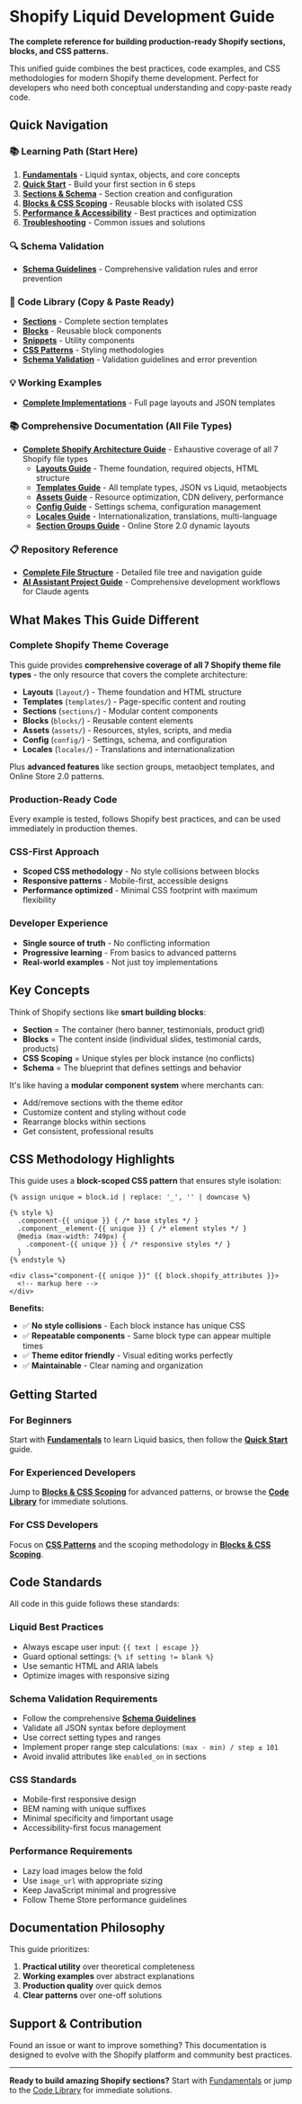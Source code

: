 # Shopify Liquid Development Guide

**The complete reference for building production-ready Shopify sections, blocks, and CSS patterns.**

This unified guide combines the best practices, code examples, and CSS methodologies for modern Shopify theme development. Perfect for developers who need both conceptual understanding and copy-paste ready code.

## Quick Navigation

### 📚 Learning Path (Start Here)
1. **[Fundamentals](./01-fundamentals.md)** - Liquid syntax, objects, and core concepts
2. **[Quick Start](./02-quick-start.md)** - Build your first section in 6 steps
3. **[Sections & Schema](./03-sections-and-schema.md)** - Section creation and configuration
4. **[Blocks & CSS Scoping](./04-blocks-and-css-scoping.md)** - Reusable blocks with isolated CSS
5. **[Performance & Accessibility](./05-performance-and-accessibility.md)** - Best practices and optimization
6. **[Troubleshooting](./06-troubleshooting.md)** - Common issues and solutions

### 🔍 Schema Validation
- **[Schema Guidelines](./schema-validation/schema-guidelines.md)** - Comprehensive validation rules and error prevention

### 🔧 Code Library (Copy & Paste Ready)
- **[Sections](./code-library/sections/)** - Complete section templates
- **[Blocks](./code-library/blocks/)** - Reusable block components
- **[Snippets](./code-library/snippets/)** - Utility components
- **[CSS Patterns](./code-library/css-patterns/)** - Styling methodologies
- **[Schema Validation](./schema-validation/)** - Validation guidelines and error prevention

### 💡 Working Examples
- **[Complete Implementations](./examples/)** - Full page layouts and JSON templates

### 📚 Comprehensive Documentation (All File Types)
- **[Complete Shopify Architecture Guide](./docs/)** - Exhaustive coverage of all 7 Shopify file types
  - **[Layouts Guide](./docs/layouts/)** - Theme foundation, required objects, HTML structure
  - **[Templates Guide](./docs/templates/)** - All template types, JSON vs Liquid, metaobjects
  - **[Assets Guide](./docs/assets/)** - Resource optimization, CDN delivery, performance
  - **[Config Guide](./docs/config/)** - Settings schema, configuration management
  - **[Locales Guide](./docs/locales/)** - Internationalization, translations, multi-language
  - **[Section Groups Guide](./docs/section-groups/)** - Online Store 2.0 dynamic layouts

### 📋 Repository Reference
- **[Complete File Structure](../STRUCTURE.md)** - Detailed file tree and navigation guide
- **[AI Assistant Project Guide](../.claude/project-guide.md)** - Comprehensive development workflows for Claude agents

## What Makes This Guide Different

### Complete Shopify Theme Coverage
This guide provides **comprehensive coverage of all 7 Shopify theme file types** - the only resource that covers the complete architecture:

- **Layouts** (`layout/`) - Theme foundation and HTML structure
- **Templates** (`templates/`) - Page-specific content and routing
- **Sections** (`sections/`) - Modular content components
- **Blocks** (`blocks/`) - Reusable content elements
- **Assets** (`assets/`) - Resources, styles, scripts, and media
- **Config** (`config/`) - Settings, schema, and configuration
- **Locales** (`locales/`) - Translations and internationalization

Plus **advanced features** like section groups, metaobject templates, and Online Store 2.0 patterns.

### Production-Ready Code
Every example is tested, follows Shopify best practices, and can be used immediately in production themes.

### CSS-First Approach
- **Scoped CSS methodology** - No style collisions between blocks
- **Responsive patterns** - Mobile-first, accessible designs
- **Performance optimized** - Minimal CSS footprint with maximum flexibility

### Developer Experience
- **Single source of truth** - No conflicting information
- **Progressive learning** - From basics to advanced patterns
- **Real-world examples** - Not just toy implementations

## Key Concepts

Think of Shopify sections like **smart building blocks**:

- **Section** = The container (hero banner, testimonials, product grid)
- **Blocks** = The content inside (individual slides, testimonial cards, products)
- **CSS Scoping** = Unique styles per block instance (no conflicts)
- **Schema** = The blueprint that defines settings and behavior

It's like having a **modular component system** where merchants can:
- Add/remove sections with the theme editor
- Customize content and styling without code
- Rearrange blocks within sections
- Get consistent, professional results

## CSS Methodology Highlights

This guide uses a **block-scoped CSS pattern** that ensures style isolation:

```liquid
{% assign unique = block.id | replace: '_', '' | downcase %}

{% style %}
  .component-{{ unique }} { /* base styles */ }
  .component__element-{{ unique }} { /* element styles */ }
  @media (max-width: 749px) {
    .component-{{ unique }} { /* responsive styles */ }
  }
{% endstyle %}

<div class="component-{{ unique }}" {{ block.shopify_attributes }}>
  <!-- markup here -->
</div>
```

**Benefits:**
- ✅ **No style collisions** - Each block instance has unique CSS
- ✅ **Repeatable components** - Same block type can appear multiple times
- ✅ **Theme editor friendly** - Visual editing works perfectly
- ✅ **Maintainable** - Clear naming and organization

## Getting Started

### For Beginners
Start with **[Fundamentals](./01-fundamentals.md)** to learn Liquid basics, then follow the **[Quick Start](./02-quick-start.md)** guide.

### For Experienced Developers
Jump to **[Blocks & CSS Scoping](./04-blocks-and-css-scoping.md)** for advanced patterns, or browse the **[Code Library](./code-library/)** for immediate solutions.

### For CSS Developers
Focus on **[CSS Patterns](./code-library/css-patterns/)** and the scoping methodology in **[Blocks & CSS Scoping](./04-blocks-and-css-scoping.md)**.

## Code Standards

All code in this guide follows these standards:

### Liquid Best Practices
- Always escape user input: `{{ text | escape }}`
- Guard optional settings: `{% if setting != blank %}`
- Use semantic HTML and ARIA labels
- Optimize images with responsive sizing

### Schema Validation Requirements
- Follow the comprehensive **[Schema Guidelines](./schema-validation/schema-guidelines.md)**
- Validate all JSON syntax before deployment
- Use correct setting types and ranges
- Implement proper range step calculations: `(max - min) / step ≤ 101`
- Avoid invalid attributes like `enabled_on` in sections

### CSS Standards
- Mobile-first responsive design
- BEM naming with unique suffixes
- Minimal specificity and !important usage
- Accessibility-first focus management

### Performance Requirements
- Lazy load images below the fold
- Use `image_url` with appropriate sizing
- Keep JavaScript minimal and progressive
- Follow Theme Store performance guidelines

## Documentation Philosophy

This guide prioritizes:
1. **Practical utility** over theoretical completeness
2. **Working examples** over abstract explanations
3. **Production quality** over quick demos
4. **Clear patterns** over one-off solutions

## Support & Contribution

Found an issue or want to improve something? This documentation is designed to evolve with the Shopify platform and community best practices.

---

**Ready to build amazing Shopify sections?** Start with [Fundamentals](./01-fundamentals.md) or jump to the [Code Library](./code-library/) for immediate solutions.